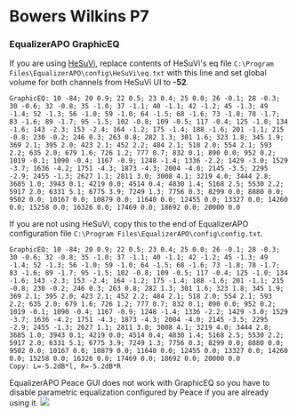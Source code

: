 # Bowers Wilkins P7
### EqualizerAPO GraphicEQ
If you are using [HeSuVi](https://sourceforge.net/projects/hesuvi/), replace contents of HeSuVi's eq file `C:\Program Files\EqualizerAPO\config\HeSuVi\eq.txt` with this line and set global volume for both channels from HeSuVi UI to **-52**.
```
GraphicEQ: 10 -84; 20 0.9; 22 0.5; 23 0.4; 25 0.0; 26 -0.1; 28 -0.3; 30 -0.6; 32 -0.8; 35 -1.0; 37 -1.1; 40 -1.1; 42 -1.2; 45 -1.3; 49 -1.4; 52 -1.3; 56 -1.0; 59 -1.0; 64 -1.5; 68 -1.6; 73 -1.8; 78 -1.7; 83 -1.6; 89 -1.7; 95 -1.5; 102 -0.8; 109 -0.5; 117 -0.4; 125 -1.0; 134 -1.6; 143 -2.3; 153 -2.4; 164 -1.2; 175 -1.4; 188 -1.6; 201 -1.1; 215 -0.8; 230 -0.2; 246 0.3; 263 0.8; 282 1.3; 301 1.6; 323 1.8; 345 1.9; 369 2.1; 395 2.0; 423 2.1; 452 2.2; 484 2.1; 518 2.0; 554 2.1; 593 2.2; 635 2.0; 679 1.6; 726 1.2; 777 0.7; 832 0.1; 890 0.0; 952 0.2; 1019 -0.1; 1090 -0.4; 1167 -0.9; 1248 -1.4; 1336 -2.2; 1429 -3.0; 1529 -3.7; 1636 -4.2; 1751 -4.3; 1873 -4.3; 2004 -4.0; 2145 -3.5; 2295 -2.9; 2455 -1.3; 2627 1.1; 2811 3.0; 3008 4.1; 3219 4.0; 3444 2.8; 3685 1.0; 3943 0.1; 4219 0.0; 4514 0.4; 4830 1.4; 5168 2.5; 5530 2.2; 5917 2.0; 6331 5.1; 6775 3.9; 7249 1.3; 7756 0.3; 8299 0.0; 8880 0.0; 9502 0.0; 10167 0.0; 10879 0.0; 11640 0.0; 12455 0.0; 13327 0.0; 14260 0.0; 15258 0.0; 16326 0.0; 17469 0.0; 18692 0.0; 20000 0.0
```
If you are not using HeSuVi, copy this to the end of EqualizerAPO configuration file `C:\Program Files\EqualizerAPO\config\config.txt`.
```
GraphicEQ: 10 -84; 20 0.9; 22 0.5; 23 0.4; 25 0.0; 26 -0.1; 28 -0.3; 30 -0.6; 32 -0.8; 35 -1.0; 37 -1.1; 40 -1.1; 42 -1.2; 45 -1.3; 49 -1.4; 52 -1.3; 56 -1.0; 59 -1.0; 64 -1.5; 68 -1.6; 73 -1.8; 78 -1.7; 83 -1.6; 89 -1.7; 95 -1.5; 102 -0.8; 109 -0.5; 117 -0.4; 125 -1.0; 134 -1.6; 143 -2.3; 153 -2.4; 164 -1.2; 175 -1.4; 188 -1.6; 201 -1.1; 215 -0.8; 230 -0.2; 246 0.3; 263 0.8; 282 1.3; 301 1.6; 323 1.8; 345 1.9; 369 2.1; 395 2.0; 423 2.1; 452 2.2; 484 2.1; 518 2.0; 554 2.1; 593 2.2; 635 2.0; 679 1.6; 726 1.2; 777 0.7; 832 0.1; 890 0.0; 952 0.2; 1019 -0.1; 1090 -0.4; 1167 -0.9; 1248 -1.4; 1336 -2.2; 1429 -3.0; 1529 -3.7; 1636 -4.2; 1751 -4.3; 1873 -4.3; 2004 -4.0; 2145 -3.5; 2295 -2.9; 2455 -1.3; 2627 1.1; 2811 3.0; 3008 4.1; 3219 4.0; 3444 2.8; 3685 1.0; 3943 0.1; 4219 0.0; 4514 0.4; 4830 1.4; 5168 2.5; 5530 2.2; 5917 2.0; 6331 5.1; 6775 3.9; 7249 1.3; 7756 0.3; 8299 0.0; 8880 0.0; 9502 0.0; 10167 0.0; 10879 0.0; 11640 0.0; 12455 0.0; 13327 0.0; 14260 0.0; 15258 0.0; 16326 0.0; 17469 0.0; 18692 0.0; 20000 0.0
Copy: L=-5.2dB*l, R=-5.2dB*R
```
EqualizerAPO Peace GUI does not work with GraphicEQ so you have to disable parametric equalization configured by Peace if you are already using it.
![](https://raw.githubusercontent.com/jaakkopasanen/AutoEq/master/results/SBAF-Serious/innerfidelity/onear/Bowers%20Wilkins%20P7/Bowers%20Wilkins%20P7.png)
